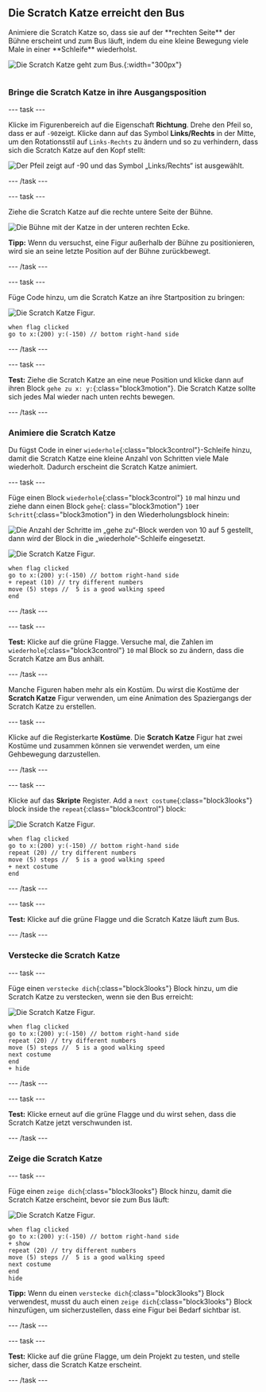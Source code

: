 ## Die Scratch Katze erreicht den Bus

<div style="display: flex; flex-wrap: wrap">
<div style="flex-basis: 200px; flex-grow: 1; margin-right: 15px;">
Animiere die Scratch Katze so, dass sie auf der **rechten Seite** der Bühne erscheint und zum Bus läuft, indem du eine kleine Bewegung viele Male in einer **Schleife** wiederholst. 
</div>
<div>

![Die Scratch Katze geht zum Bus.](images/cat-catches-bus.png){:width="300px"}

</div>
</div>

### Bringe die Scratch Katze in ihre Ausgangsposition

--- task ---

Klicke im Figurenbereich auf die Eigenschaft **Richtung**. Drehe den Pfeil so, dass er auf `-90`zeigt. Klicke dann auf das Symbol **Links/Rechts** in der Mitte, um den Rotationsstil auf `Links-Rechts` zu ändern und so zu verhindern, dass sich die Scratch Katze auf den Kopf stellt:

![Der Pfeil zeigt auf -90 und das Symbol „Links/Rechts“ ist ausgewählt.](images/sprite-pane-direction.png)

--- /task ---

--- task ---

Ziehe die Scratch Katze auf die rechte untere Seite der Bühne.

![Die Bühne mit der Katze in der unteren rechten Ecke.](images/bottom-right-cat.png)

**Tipp:** Wenn du versuchst, eine Figur außerhalb der Bühne zu positionieren, wird sie an seine letzte Position auf der Bühne zurückbewegt.

--- /task ---

--- task ---

Füge Code hinzu, um die Scratch Katze an ihre Startposition zu bringen:

![Die Scratch Katze Figur.](images/scratch-cat-sprite.png)

```blocks3
when flag clicked
go to x:(200) y:(-150) // bottom right-hand side
```

--- /task ---

--- task ---

**Test:** Ziehe die Scratch Katze an eine neue Position und klicke dann auf ihren Block `gehe zu x: y:`{:class="block3motion"}. Die Scratch Katze sollte sich jedes Mal wieder nach unten rechts bewegen.

--- /task ---

### Animiere die Scratch Katze

Du fügst Code in einer `wiederhole`{:class="block3control"}-Schleife hinzu, damit die Scratch Katze eine kleine Anzahl von Schritten viele Male wiederholt. Dadurch erscheint die Scratch Katze animiert.

--- task ---

Füge einen Block `wiederhole`{:class="block3control"} `10` mal hinzu und ziehe dann einen Block `gehe`{: class="block3motion"} `10`er `Schritt`{:class="block3motion"} in den Wiederholungsblock hinein:

![Die Anzahl der Schritte im „gehe zu“-Block werden von 10 auf 5 gestellt, dann wird der Block in die „wiederhole“-Schleife eingesetzt.](images/block-into-loop.gif)

![Die Scratch Katze Figur.](images/scratch-cat-sprite.png)

```blocks3
when flag clicked
go to x:(200) y:(-150) // bottom right-hand side
+ repeat (10) // try different numbers
move (5) steps //  5 is a good walking speed
end
```

--- /task ---

--- task ---

**Test:** Klicke auf die grüne Flagge. Versuche mal, die Zahlen im `wiederhole`{:class="block3control"} `10` mal Block so zu ändern, dass die Scratch Katze am Bus anhält.

--- /task ---

Manche Figuren haben mehr als ein Kostüm. Du wirst die Kostüme der **Scratch Katze** Figur verwenden, um eine Animation des Spaziergangs der Scratch Katze zu erstellen.

--- task ---

Klicke auf die Registerkarte **Kostüme**. Die **Scratch Katze** Figur hat zwei Kostüme und zusammen können sie verwendet werden, um eine Gehbewegung darzustellen.

--- /task ---

--- task ---

Klicke auf das **Skripte** Register. Add a `next costume`{:class="block3looks"} block inside the `repeat`{:class="block3control"} block:

![Die Scratch Katze Figur.](images/scratch-cat-sprite.png)

```blocks3
when flag clicked
go to x:(200) y:(-150) // bottom right-hand side
repeat (20) // try different numbers
move (5) steps //  5 is a good walking speed
+ next costume 
end
```
--- /task ---

--- task ---

**Test:** Klicke auf die grüne Flagge und die Scratch Katze läuft zum Bus.

--- /task ---

### Verstecke die Scratch Katze

--- task ---

Füge einen `verstecke dich`{:class="block3looks"} Block hinzu, um die Scratch Katze zu verstecken, wenn sie den Bus erreicht:

![Die Scratch Katze Figur.](images/scratch-cat-sprite.png)

```blocks3
when flag clicked
go to x:(200) y:(-150) // bottom right-hand side
repeat (20) // try different numbers
move (5) steps //  5 is a good walking speed
next costume 
end
+ hide
```

--- /task ---

--- task ---

**Test:** Klicke erneut auf die grüne Flagge und du wirst sehen, dass die Scratch Katze jetzt verschwunden ist.

--- /task ---

### Zeige die Scratch Katze

--- task ---

Füge einen `zeige dich`{:class="block3looks"} Block hinzu, damit die Scratch Katze erscheint, bevor sie zum Bus läuft:

![Die Scratch Katze Figur.](images/scratch-cat-sprite.png)

```blocks3
when flag clicked
go to x:(200) y:(-150) // bottom right-hand side
+ show
repeat (20) // try different numbers
move (5) steps //  5 is a good walking speed
next costume 
end
hide
```

**Tipp:** Wenn du einen `verstecke dich`{:class="block3looks"} Block verwendest, musst du auch einen `zeige dich`{:class="block3looks"} Block hinzufügen, um sicherzustellen, dass eine Figur bei Bedarf sichtbar ist.

--- /task ---

--- task ---

**Test:** Klicke auf die grüne Flagge, um dein Projekt zu testen, und stelle sicher, dass die Scratch Katze erscheint.

--- /task ---

